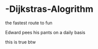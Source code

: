 # -Dijkstras-Alogrithm
the fastest route to fun

Edward pees his pants on a daily basis

this is true btw